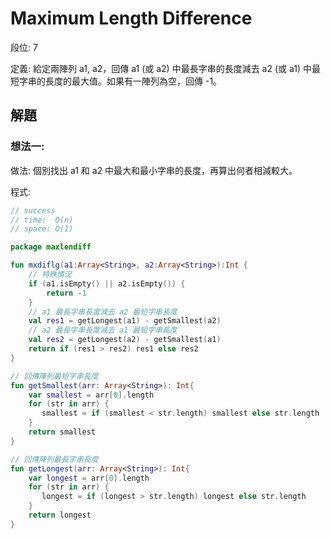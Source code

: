 # Maximum Length Difference

段位: 7

定義: 給定兩陣列 a1, a2，回傳 a1 (或 a2) 中最長字串的長度減去 a2 (或 a1) 中最短字串的長度的最大值。如果有一陣列為空，回傳 -1。

## 解題

### 想法一:

做法: 個別找出 a1 和 a2 中最大和最小字串的長度，再算出何者相減較大。

程式:

```kotlin
// success
// time:  O(n)
// space: O(1)

package maxlendiff

fun mxdiflg(a1:Array<String>, a2:Array<String>):Int {
    // 特殊情況
    if (a1.isEmpty() || a2.isEmpty()) {
        return -1
    }
    // a1 最長字串長度減去 a2 最短字串長度
    val res1 = getLongest(a1) - getSmallest(a2)
    // a2 最長字串長度減去 a1 最短字串長度
    val res2 = getLongest(a2) - getSmallest(a1)
    return if (res1 > res2) res1 else res2
}

// 回傳陣列最短字串長度
fun getSmallest(arr: Array<String>): Int{
    var smallest = arr[0].length
    for (str in arr) {
       smallest = if (smallest < str.length) smallest else str.length
    }
    return smallest
}

// 回傳陣列最長字串長度
fun getLongest(arr: Array<String>): Int{
    var longest = arr[0].length
    for (str in arr) {
       longest = if (longest > str.length) longest else str.length
    }
    return longest
}
```